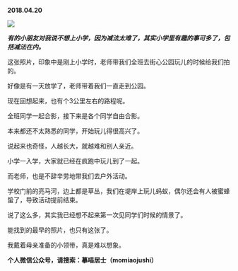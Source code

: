 
          
            
**2018.04.20**



![](//upload-images.jianshu.io/upload_images/51001-b50bffaddf905e6c.JPG)




***有的小朋友对我说不想上小学，因为减法太难了，其实小学里有趣的事可多了，包括减法在内。***

这张照片，印象中是刚上小学时，老师带我们全班去街心公园玩儿的时候给我们拍的。

好像是有一天放学了，老师带着我们一直走到公园。

现在回想起来，也有个3公里左右的路程呢。

全班同学一起合影，接下来是各个同学自由合影。

本来都还不太熟悉的同学，开始玩儿得很高兴了。

说起来也奇怪，人越长大，就越难和别人亲近。

小学一入学，大家就已经在疯跑中玩儿到了一起。

而老师，也是不辞辛劳地带我们去户外活动。

学校门前的亮马河，边上都是草丛，我们在堤岸上玩儿蚂蚁，偶尔还会有人被蜜蜂蛰了，导致活动提前结束。

说了这么多，其实我已经想不起来第一次见同学们时候的情景了。

能找到的最早的照片，也只有这张了。

我戴着母亲准备的小领带，真是难以想象。


**个人微信公众号，请搜索：摹喵居士（momiaojushi）**

          
        